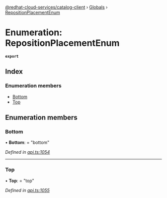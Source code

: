 [@redhat-cloud-services/catalog-client](../README.md) › [Globals](../globals.md) › [RepositionPlacementEnum](repositionplacementenum.md)

# Enumeration: RepositionPlacementEnum

**`export`** 

## Index

### Enumeration members

* [Bottom](repositionplacementenum.md#bottom)
* [Top](repositionplacementenum.md#top)

## Enumeration members

###  Bottom

• **Bottom**: = "bottom"

*Defined in [api.ts:1054](https://github.com/RedHatInsights/javascript-clients.gi/blob/master/packages/catalog/api.ts#L1054)*

___

###  Top

• **Top**: = "top"

*Defined in [api.ts:1055](https://github.com/RedHatInsights/javascript-clients.gi/blob/master/packages/catalog/api.ts#L1055)*
